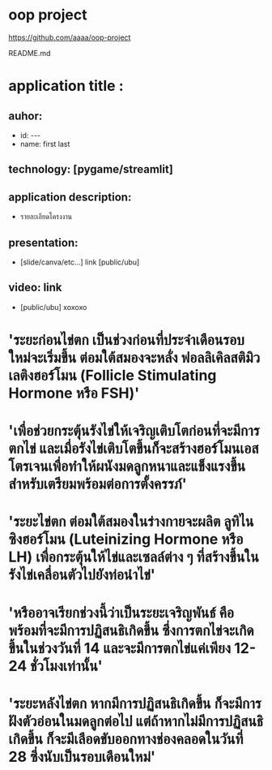 # oop project
https://github.com/aaaa/oop-project

README.md

# application title : 

## auhor:
  * id: ---
  * name: first last
   
## technology: [pygame/streamlit]
  
## application description:
  * รายละเอียดโครงงาน

## presentation: 
  * [slide/canva/etc...]  link [public/ubu]

## video: link 
  * [public/ubu]
xoxoxo



# 'ระยะก่อนไข่ตก เป็นช่วงก่อนที่ประจำเดือนรอบใหม่จะเริ่มขึ้น ต่อมใต้สมองจะหลั่ง ฟอลลิเคิลสติมิวเลติงฮอร์โมน (Follicle Stimulating Hormone หรือ FSH)'
# 'เพื่อช่วยกระตุ้นรังไข่ให้เจริญเติบโตก่อนที่จะมีการตกไข่ และเมื่อรังไข่เติบโตขึ้นก็จะสร้างฮอร์โมนเอสโตรเจนเพื่อทำให้ผนังมดลูกหนาและแข็งแรงขึ้น สำหรับเตรียมพร้อมต่อการตั้งครรภ์'

# 'ระยะไข่ตก ต่อมใต้สมองในร่างกายจะผลิต ลูทิไนซิงฮอร์โมน (Luteinizing Hormone หรือ LH) เพื่อกระตุ้นให้ไข่และเซลล์ต่าง ๆ ที่สร้างขึ้นในรังไข่เคลื่อนตัวไปยังท่อนำไข่'
# 'หรืออาจเรียกช่วงนี้ว่าเป็นระยะเจริญพันธ์ คือพร้อมที่จะมีการปฏิสนธิเกิดขึ้น ซึ่งการตกไข่จะเกิดขึ้นในช่วงวันที่ 14 และจะมีการตกไข่แค่เพียง 12-24 ชั่วโมงเท่านั้น'

# 'ระยะหลังไข่ตก หากมีการปฏิสนธิเกิดขึ้น ก็จะมีการฝังตัวอ่อนในมดลูกต่อไป แต่ถ้าหากไม่มีการปฏิสนธิเกิดขึ้น ก็จะมีเลือดขับออกทางช่องคลอดในวันที่ 28 ซึ่งนับเป็นรอบเดือนใหม่'
